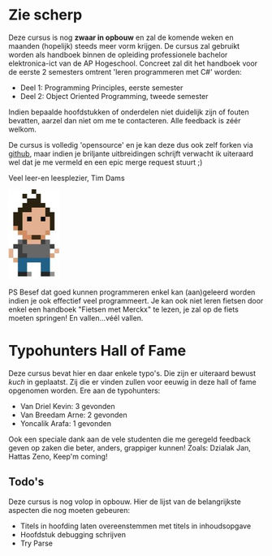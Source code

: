 # Zie scherp

Deze cursus is nog **zwaar in opbouw** en zal de komende weken en maanden (hopelijk) steeds meer vorm krijgen. De cursus zal gebruikt worden als handboek binnen de opleiding professionele bachelor elektronica-ict van de AP Hogeschool. Concreet zal dit het handboek voor de eerste 2 semesters omtrent 'leren programmeren met C#' worden:
* Deel 1: Programming Principles, eerste semester
* Deel 2: Object Oriented Programming, tweede semester

Indien bepaalde hoofdstukken of onderdelen niet duidelijk zijn of fouten bevatten, aarzel dan niet om me te contacteren. Alle feedback is zéér welkom. 

De cursus is volledig 'opensource' en je kan deze dus ook zelf forken via [github](https://github.com/timdams/csharpbook), maar indien je briljante uitbreidingen schrijft verwacht ik uiteraard wel dat je me vermeld en een epic merge request stuurt ;)

Veel leer-en leesplezier,
Tim Dams

![](/assets/0_intro/tdams.jpg)

PS Besef dat goed kunnen programmeren enkel kan (aan)geleerd worden indien je ook effectief veel programmeert. Je kan ook niet leren fietsen door enkel een handboek "Fietsen met Merckx" te lezen, je zal op de fiets moeten springen! En vallen...véél vallen. 

# Typohunters Hall of Fame
Deze cursus bevat hier en daar enkele typo's. Die zijn er uiteraard bewust *kuch* in geplaatst. Zij die er vinden zullen voor eeuwig in deze hall of fame opgenomen worden. Ere aan de typohunters:

* Van Driel Kevin:    3 gevonden 
* Van Breedam Arne:   2 gevonden
* Yoncalik Arafa:     1 gevonden

Ook een speciale dank aan de vele studenten die me geregeld feedback geven op zaken die beter, anders, grappiger kunnen! Zoals: Dzialak Jan, Hattas Zeno,
Keep'm coming!


## Todo's
Deze cursus is nog volop in opbouw. Hier de lijst van de belangrijkste aspecten die nog moeten gebeuren:
* Titels in hoofding laten overeenstemmen met titels in inhoudsopgave
* Hoofdstuk debugging schrijven
* Try Parse